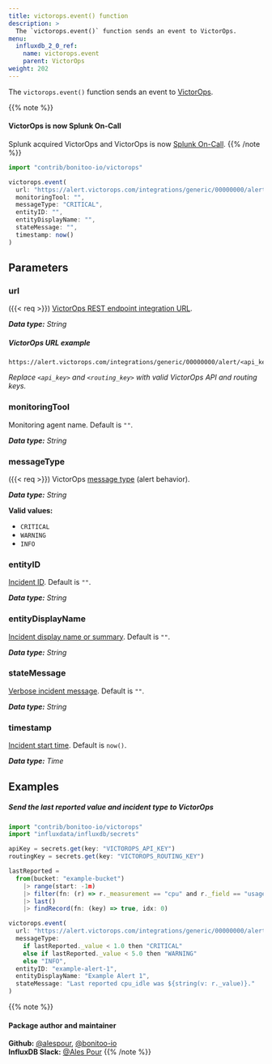 ```yaml
---
title: victorops.event() function
description: >
  The `victorops.event()` function sends an event to VictorOps.
menu:
  influxdb_2_0_ref:
    name: victorops.event
    parent: VictorOps
weight: 202
---
```


The `victorops.event()` function sends an event to [VictorOps](https://www.victorops.com/).

{{% note %}}
#### VictorOps is now Splunk On-Call
Splunk acquired VictorOps and VictorOps is now
[Splunk On-Call](https://www.splunk.com/en_us/investor-relations/acquisitions/splunk-on-call.html).
{{% /note %}}

```js
import "contrib/bonitoo-io/victorops"

victorops.event(
  url: "https://alert.victorops.com/integrations/generic/00000000/alert/${api_key}/${routing_key}",
  monitoringTool: "",
  messageType: "CRITICAL",
  entityID: "",
  entityDisplayName: "",
  stateMessage: "",
  timestamp: now()
)
```

## Parameters

### url
({{< req >}})
[VictorOps REST endpoint integration URL](https://help.victorops.com/knowledge-base/rest-endpoint-integration-guide/).

_**Data type:** String_

##### VictorOps URL example
```
https://alert.victorops.com/integrations/generic/00000000/alert/<api_key>/<routing_key>
```

_Replace `<api_key>` and `<routing_key>` with valid VictorOps API and routing keys._

### monitoringTool
Monitoring agent name.
Default is `""`.

_**Data type:** String_

### messageType
({{< req >}})
VictorOps [message type](https://help.victorops.com/knowledge-base/rest-endpoint-integration-guide/#recommended-rest-endpoint-integration-fields)
(alert behavior).

_**Data type:** String_

**Valid values:**

- `CRITICAL`
- `WARNING`
- `INFO`

### entityID
[Incident ID](https://help.victorops.com/knowledge-base/rest-endpoint-integration-guide/#recommended-rest-endpoint-integration-fields).
Default is `""`.

_**Data type:** String_

### entityDisplayName
[Incident display name or summary](https://help.victorops.com/knowledge-base/rest-endpoint-integration-guide/#recommended-rest-endpoint-integration-fields).
Default is `""`.

_**Data type:** String_

### stateMessage
[Verbose incident message](https://help.victorops.com/knowledge-base/rest-endpoint-integration-guide/#recommended-rest-endpoint-integration-fields).
Default is `""`.

_**Data type:** String_

### timestamp
[Incident start time](https://help.victorops.com/knowledge-base/rest-endpoint-integration-guide/#recommended-rest-endpoint-integration-fields).
Default is `now()`.

_**Data type:** Time_

## Examples

##### Send the last reported value and incident type to VictorOps
```js
import "contrib/bonitoo-io/victorops"
import "influxdata/influxdb/secrets"

apiKey = secrets.get(key: "VICTOROPS_API_KEY")
routingKey = secrets.get(key: "VICTOROPS_ROUTING_KEY")

lastReported =
  from(bucket: "example-bucket")
    |> range(start: -1m)
    |> filter(fn: (r) => r._measurement == "cpu" and r._field == "usage_idle")
    |> last()
    |> findRecord(fn: (key) => true, idx: 0)

victorops.event(
  url: "https://alert.victorops.com/integrations/generic/00000000/alert/${apiKey}/${routingKey}",
  messageType:
    if lastReported._value < 1.0 then "CRITICAL"
    else if lastReported._value < 5.0 then "WARNING"
    else "INFO",
  entityID: "example-alert-1",
  entityDisplayName: "Example Alert 1",
  stateMessage: "Last reported cpu_idle was ${string(v: r._value)}."
)
```

{{% note %}}
#### Package author and maintainer
**Github:** [@alespour](https://github.com/alespour), [@bonitoo-io](https://github.com/bonitoo-io)  
**InfluxDB Slack:** [@Ales Pour](https://influxdata.com/slack)
{{% /note %}}
